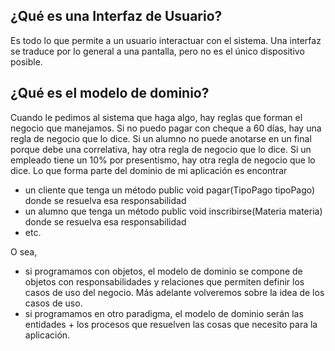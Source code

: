 ¿Qué es una Interfaz de Usuario?
--------------------------------

Es todo lo que permite a un usuario interactuar con el sistema. Una interfaz se traduce por lo general a una pantalla, pero no es el único dispositivo posible.

¿Qué es el modelo de dominio?
-----------------------------

Cuando le pedimos al sistema que haga algo, hay reglas que forman el negocio que manejamos. Si no puedo pagar con cheque a 60 días, hay una regla de negocio que lo dice. Si un alumno no puede anotarse en un final porque debe una correlativa, hay otra regla de negocio que lo dice. Si un empleado tiene un 10% por presentismo, hay otra regla de negocio que lo dice. Lo que forma parte del dominio de mi aplicación es encontrar

-   un cliente que tenga un método public void pagar(TipoPago tipoPago) donde se resuelva esa responsabilidad
-   un alumno que tenga un método public void inscribirse(Materia materia) donde se resuelva esa responsabilidad
-   etc.

O sea,

-   si programamos con objetos, el modelo de dominio se compone de objetos con responsabilidades y relaciones que permiten definir los casos de uso del negocio. Más adelante volveremos sobre la idea de los casos de uso.
-   si programamos en otro paradigma, el modelo de dominio serán las entidades + los procesos que resuelven las cosas que necesito para la aplicación.

